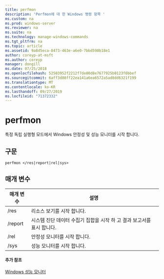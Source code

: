 ```yaml
---
title: perfmon
description: 'Perfmon에 대 한 Windows 명령 항목 '
ms.custom: na
ms.prod: windows-server
ms.reviewer: na
ms.suite: na
ms.technology: manage-windows-commands
ms.tgt_pltfrm: na
ms.topic: article
ms.assetid: 9a8d5eca-8473-463e-a6e0-7bbd590b18e1
author: coreyp-at-msft
ms.author: coreyp
manager: dongill
ms.date: 07/25/2018
ms.openlocfilehash: 52503952f2212f7de00d8e7677925b0123f0bbef
ms.sourcegitcommit: 6aff3d88ff22ea141a6ea6572a5ad8dd6321f199
ms.translationtype: MT
ms.contentlocale: ko-KR
ms.lasthandoff: 09/27/2019
ms.locfileid: "71372332"
---
```

# <a name="perfmon"></a>perfmon

특정 독립 실행형 모드에서 Windows 안정성 및 성능 모니터를 시작 합니다.

## <a name="syntax"></a>구문

```
perfmon </res|report|rel|sys>
```

## <a name="parameters"></a>매개 변수

|매개 변수|설명|
|---------|-----------|
|/res|리소스 보기를 시작 합니다.|
|/report|시스템 진단 데이터 수집기 집합을 시작 하 고 결과 보고서를 표시 합니다.|
|/rel|안정성 모니터를 시작 합니다.|
|/sys|성능 모니터를 시작 합니다.|

#### <a name="additional-references"></a>추가 참조

[Windows 성능 모니터](https://docs.microsoft.com/previous-versions/windows/it-pro/windows-server-2008-R2-and-2008/cc749154(v%3dws.11))
